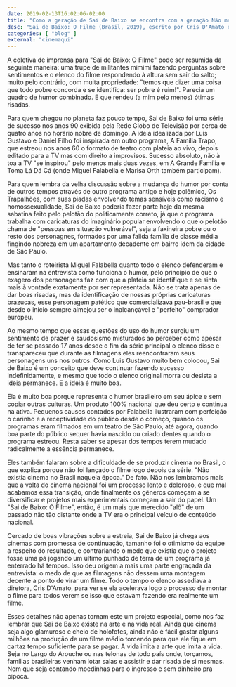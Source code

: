 ```yaml
---
date: 2019-02-13T16:02:06-02:00
title: "Como a geração de Sai de Baixo se encontra com a geração Não me Toque"
desc: "Sai de Baixo: O Filme (Brasil, 2019), escrito por Cris D'Amato e Miguel Falabella, dirigido por Cris D'Amato, com Miguel Falabella, Marisa Orth, Luis Gustavo, Aracy Balabanian, Tom Cavalcante, Lúcio Mauro Filho. Crítica escrita para o site CinemAqui."
categories: [ "blog" ]
external: "cinemaqui"
---
```

A coletiva de imprensa para "Sai de Baixo: O Filme" pode ser resumida da seguinte maneira: uma trupe de militantes mimimi fazendo perguntas sobre sentimentos e o elenco do filme respondendo à altura sem sair do salto; muito pelo contrário, com muita propriedade: "temos que dizer uma coisa que todo pobre concorda e se identifica: ser pobre é ruim!". Parecia um quadro de humor combinado. E que rendeu (a mim pelo menos) ótimas risadas.

Para quem chegou no planeta faz pouco tempo, Sai de Baixo foi uma série de sucesso nos anos 90 exibida pela Rede Globo de Televisão por cerca de quatro anos no horário nobre de domingo. A ideia idealizada por Luis Gustavo e Daniel Filho foi inspirada em outro programa, A Família Trapo, que estreou nos anos 60 o formato de teatro com plateia ao vivo, depois editado para a TV mas com direito a improvisos. Sucesso absoluto, não à toa a TV "se inspirou" pelo menos mais duas vezes, em A Grande Família e Toma Lá Dá Cá (onde Miguel Falabella e Marisa Orth também participam).

Para quem lembra da velha discussão sobre a mudança do humor por conta de outros tempos através de outro programa antigo e hoje polêmico, Os Trapalhões, com suas piadas envolvendo temas sensíveis como racismo e homossexualidade, Sai de Baixo poderia fazer parte hoje da mesma sabatina feito pelo pelotão do politicamente correto, já que o programa trabalha com caricaturas do imaginário popular envolvendo o que o pelotão chama de "pessoas em situação vulnerável", seja a faxineira pobre ou o resto dos personagnes, formados por uma falida família de classe média fingindo nobreza em um apartamento decadente em bairro idem da cidade de São Paulo.

Mas tanto o roteirista Miguel Falabella quanto todo o elenco defenderam e ensinaram na entrevista como funciona o humor, pelo princípio de que o exagero dos personagens faz com que a plateia se identifique e se sinta mais à vontade exatamente por ser representada. Não se trata apenas de dar boas risadas, mas da identificação de nossas próprias caricaturas brazucas, esse personagem patético que comercializava pau-brasil e que desde o início sempre almejou ser o inalcançável e "perfeito" comprador europeu.

Ao mesmo tempo que essas questões do uso do humor surgiu um sentimento de prazer e saudosismo misturados ao perceber como apesar de ter se passado 17 anos desde o fim da série principal o elenco disse e transpareceu que durante as filmagens eles reencontraram seus personagens uns nos outros. Como Luis Gustavo muito bem colocou, Sai de Baixo é um conceito que deve continuar fazendo sucesso indefinidamente, e mesmo que todo o elenco original morra ou desista a ideia permanece. E a ideia é muito boa.

Ela é muito boa porque representa o humor brasileiro em seu ápice e sem copiar outras culturas. Um produto 100% nacional que deu certo e continua na ativa. Pequenos causos contados por Falabella ilustraram com perfeição o carinho e a receptividade do público desde o começo, quando os programas eram filmados em um teatro de São Paulo, até agora, quando boa parte do público sequer havia nascido ou criado dentes quando o programa estreou. Resta saber se apesar dos tempos terem mudado radicalmente a essência permanece.

Eles também falaram sobre a dificuldade de se produzir cinema no Brasil, o que explica porque não foi lançado o filme logo depois da série. "Não existia cinema no Brasil naquela época." De fato. Não nos lembramos mais que a volta do cinema nacional foi um processo lento e doloroso, e que mal acabamos essa transição, onde finalmente os gêneros começam a se diversificar e projetos mais experimentais começam a sair do papel. Um "Sai de Baixo: O Filme", então, é um mais que merecido "alô" de um passado não tão distante onde a TV era o principal veículo de conteúdo nacional.

Cercado de boas vibrações sobre a estreia, Sai de Baixo já chega aos cinemas com promessa de continuação, tamanho foi o otimismo da equipe a respeito do resultado, e contrariando o medo que existia que o projeto fosse uma pá jogando um último punhado de terra de um programa já enterrado há tempos. Isso deu origem a mais uma parte engraçada da entrevista: o medo de que as filmagens não dessem uma montagem decente a ponto de virar um filme. Todo o tempo o elenco assediava a diretora, Cris D'Amato, para ver se ela acelerava logo o processo de montar o filme para todos verem se isso que estavam fazendo era realmente um filme.

Esses detalhes não apenas tornam este um projeto especial, como nos faz lembrar que Sai de Baixo existe na arte e na vida real. Ainda que cinema seja algo glamuroso e cheio de holofotes, ainda não é fácil gastar alguns milhões na produção de um filme médio torcendo para que ele fique em cartaz tempo suficiente para se pagar. A vida imita a arte que imita a vida. Seja no Largo do Arouche ou nas telonas de todo país onde, torçamos, famílias brasileiras venham lotar salas e assistir e dar risada de si mesmas. Nem que seja contando moedinhas para o ingresso e sem dinheiro pra pipoca.
